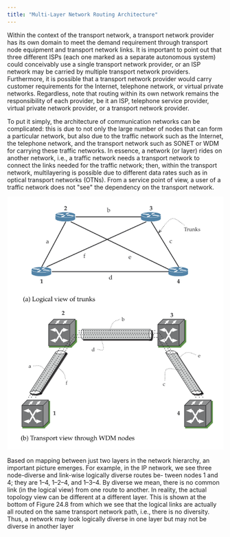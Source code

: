 ```yaml
---
title: "Multi-Layer Network Routing Architecture"
---
```


Within the context of the transport network, a transport network provider has its own
domain to meet the demand requirement through transport node equipment and transport network
links. It is important to point out that three different ISPs (each one marked as a separate autonomous
system) could conceivably use a single transport network provider, or an ISP
network may be carried by multiple transport network providers. Furthermore,
it is possible that a transport network provider would carry customer requirements for the Internet,
telephone network, or virtual private networks. Regardless, note that routing
within its own network remains the responsibility of each provider, be it an ISP, telephone service
provider, virtual private network provider, or a transport network provider.

To put it simply, the architecture of communication networks can be complicated: this is due to
not only the large number of nodes that can form a particular network, but also due to the traffic
network such as the Internet, the telephone network, and the transport network such as SONET or
WDM for carrying these traffic networks. In essence, a network (or layer) rides on another network,
i.e., a traffic network needs a transport network to connect the links needed for the traffic network; then,
within the transport network, multilayering is possible due to different data rates such as in optical
transport networks (OTNs). From a service point of view, a user of a traffic network does not "see" the
dependency on the transport network.

![networks](./assets/multilayer.png)

Based on mapping between just two layers in the network hierarchy, an important picture emerges.
For example, in the IP network, we see three node-diverse and link-wise logically diverse routes be-
tween nodes 1 and 4; they are 1–4, 1–2–4, and 1–3–4. By diverse we mean, there is no common link
(in the logical view) from one route to another. In reality, the actual topology view can be different at a
different layer. This is shown at the bottom of Figure 24.8 from which we see that the logical links are
actually all routed on the same transport network path, i.e., there is no diversity. Thus, a network may
look logically diverse in one layer but may not be diverse in another layer